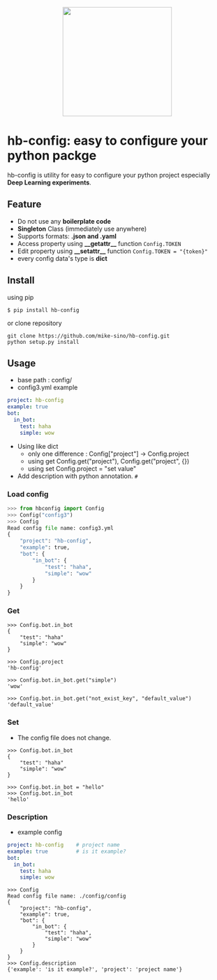 
<p align="center">
  <img src="images/logo.png" width=250>
</p>

# hb-config: easy to configure your python packge


hb-config is utility for easy to configure your python project especially **Deep Learning experiments**.  

## Feature

- Do not use any **boilerplate code**
- **Singleton** Class (immediately use anywhere)
- Supports formats: **.json and .yaml**
- Access property using **\_\_getattr\_\_** function ```Config.TOKEN```
- Edit property using **\_\_setattr\_\_** function ```Config.TOKEN = "{token}"```
- every config data's type is **dict**


## Install

using pip

```
$ pip install hb-config
```

or clone repository

```
git clone https://github.com/mike-sino/hb-config.git
python setup.py install
```

## Usage

- base path : config/
- config3.yml example

```yml
project: hb-config
example: true
bot:
  in_bot:
    test: haha
    simple: wow
```

- Using like dict
	- only one difference : Config["project"] -> Config.project
	- using get Config.get("project"), Config.get("project", {})
	- using set Config.project = "set value" 
- Add description with python annotation. `#` 

### Load config

```python
>>> from hbconfig import Config
>>> Config("config3")
>>> Config
Read config file name: config3.yml
{
    "project": "hb-config",
    "example": true,
    "bot": {
        "in_bot": {
            "test": "haha",
            "simple": "wow"
        }
    }
}
```

### Get
```
>>> Config.bot.in_bot
{
    "test": "haha"
    "simple": "wow"
}

>>> Config.project
'hb-config'

>>> Config.bot.in_bot.get("simple")
'wow'

>>> Config.bot.in_bot.get("not_exist_key", "default_value")
'default_value'
```

### Set 

- The config file does not change.

```
>>> Config.bot.in_bot
{
    "test": "haha"
    "simple": "wow"
}

>>> Config.bot.in_bot = "hello"
>>> Config.bot.in_bot
'hello'

```

### Description

- example config

```yml
project: hb-config    # project name
example: true         # is it example?
bot:
  in_bot:
    test: haha
    simple: wow
```

```
>>> Config
Read config file name: ./config/config
{
    "project": "hb-config",
    "example": true,
    "bot": {
        "in_bot": {
            "test": "haha",
            "simple": "wow"
        }
    }
}
>>> Config.description
{'example': 'is it example?', 'project': 'project name'}
```


